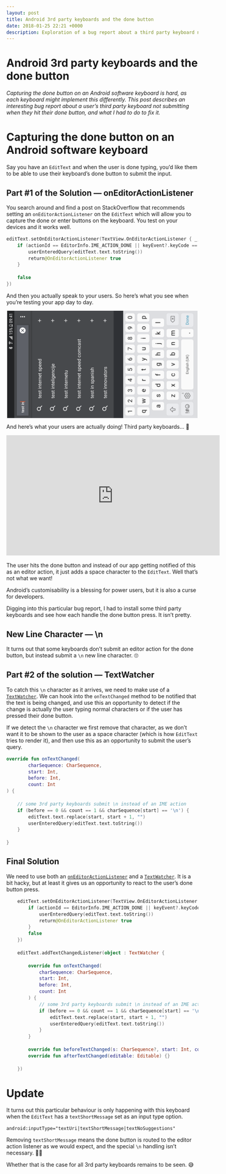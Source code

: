 ```yaml
---
layout: post
title: Android 3rd party keyboards and the done button
date: 2018-01-25 22:21 +0000
description: Exploration of a bug report about a third party keyboard not submitting when done button pressed
---
```

# Android 3rd party keyboards and the done button
_Capturing the done button on an Android software keyboard is hard, as each keyboard might implement this differently. This post describes an interesting bug report about a user’s third party keyboard not submitting when they hit their done button, and what I had to do to fix it._

# Capturing the done button on an Android software keyboard
Say you have an `EditText` and when the user is done typing, you’d like them to be able to use their keyboard’s done button to submit the input.

## Part #1 of the Solution — onEditorActionListener
You search around and find a post on StackOverflow that recommends setting an `onEditorActionListener` on the `EditText` which will allow you to capture the done or enter buttons on the keyboard. You test on your devices and it works well.

```kotlin
editText.setOnEditorActionListener(TextView.OnEditorActionListener { _, actionId, keyEvent ->
    if (actionId == EditorInfo.IME_ACTION_DONE || keyEvent?.keyCode == KeyEvent.KEYCODE_ENTER) {
        userEnteredQuery(editText.text.toString())
        return@OnEditorActionListener true
    }

    false
})
```

And then you actually speak to your users. So here’s what you see when you’re testing your app day to day.

<img
    src="/images/android-3p-keyboards-typing-view.png"
    alt="what you see testing the app; the stock keyboard and everything looking normal and expected"
    width="500"
    style="display: block; margin-left: auto; margin-right: auto;"
/>

And here’s what your users are actually doing! Third party keyboards… 🤣

<iframe width="560" height="315" src="https://www.youtube-nocookie.com/embed/vSul-JCzfXY" title="YouTube video player" frameborder="0" allow="accelerometer; autoplay; clipboard-write; encrypted-media; gyroscope; picture-in-picture" allowfullscreen></iframe>

The user hits the done button and instead of our app getting notified of this as an editor action, it just adds a space character to the `EditText`. Well that’s not what we want!

Android’s customisability is a blessing for power users, but it is also a curse for developers.

Digging into this particular bug report, I had to install some third party keyboards and see how each handle the done button press. It isn’t pretty.

## New Line Character — \n
It turns out that some keyboards don’t submit an editor action for the done button, but instead submit a `\n` new line character. 🙄


## Part #2 of the solution — TextWatcher
To catch this `\n` character as it arrives, we need to make use of a [`TextWatcher`](https://developer.android.com/reference/android/text/TextWatcher.html). We can hook into the `onTextChanged` method to be notified that the text is being changed, and use this an opportunity to detect if the change is actually the user typing normal characters or if the user has pressed their done button.

If we detect the `\n` character we first remove that character, as we don’t want it to be shown to the user as a space character (which is how `EditText` tries to render it), and then use this as an opportunity to submit the user’s query.

```kotlin
override fun onTextChanged(
        charSequence: CharSequence,
        start: Int,
        before: Int,
        count: Int
) {

    // some 3rd party keyboards submit \n instead of an IME action
    if (before == 0 && count == 1 && charSequence[start] == '\n') {
        editText.text.replace(start, start + 1, "")
        userEnteredQuery(editText.text.toString())
    }
    
}
```


## Final Solution
We need to use both an [`onEditorActionListener`](https://developer.android.com/reference/android/widget/TextView.OnEditorActionListener.html) and a [`TextWatcher`](https://developer.android.com/reference/android/text/TextWatcher.html). It is a bit hacky, but at least it gives us an opportunity to react to the user’s done button press.

```kotlin
    editText.setOnEditorActionListener(TextView.OnEditorActionListener { _, actionId, keyEvent ->
        if (actionId == EditorInfo.IME_ACTION_DONE || keyEvent?.keyCode == KeyEvent.KEYCODE_ENTER) {
            userEnteredQuery(editText.text.toString())
            return@OnEditorActionListener true
        }
        false 
    })

    editText.addTextChangedListener(object : TextWatcher {

        override fun onTextChanged(
            charSequence: CharSequence,
            start: Int,
            before: Int,
            count: Int
        ) {
            // some 3rd party keyboards submit \n instead of an IME action
            if (before == 0 && count == 1 && charSequence[start] == '\n') {
                editText.text.replace(start, start + 1, "")
                userEnteredQuery(editText.text.toString())
            }
        }

        override fun beforeTextChanged(s: CharSequence?, start: Int, count: Int, after: Int) {}
        override fun afterTextChanged(editable: Editable) {}

    })
```

# Update
It turns out this particular behaviour is only happening with this keyboard when the `EditText` has a `textShortMessage` set as an input type option.

```
android:inputType="textUri|textShortMessage|textNoSuggestions"
```

Removing `textShortMessage` means the done button is routed to the editor action listener as we would expect, and the special `\n` handling isn’t necessary. 🤷‍♂️

Whether that is the case for all 3rd party keyboards remains to be seen. 😅

